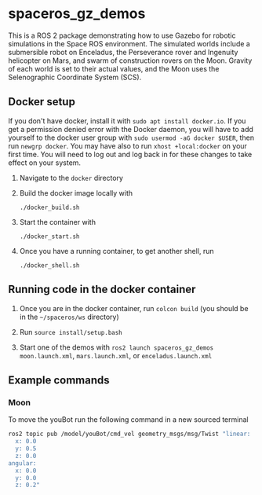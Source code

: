 # spaceros_gz_demos

This is a ROS 2 package demonstrating how to use Gazebo for robotic simulations in the Space ROS environment. The simulated worlds include a submersible robot on Enceladus, the Perseverance rover and Ingenuity helicopter on Mars, and swarm of construction rovers on the Moon. Gravity of each world is set to their actual values, and the Moon uses the Selenographic Coordinate System (SCS).

## Docker setup

If you don't have docker, install it with `sudo apt install docker.io`. If you get a permission denied error with the Docker daemon, you will have to add yourself to the docker user group with `sudo usermod -aG docker $USER`, then run `newgrp docker`. You may have also to run `xhost +local:docker` on your first time. You will need to log out and log back in for these changes to take effect on your system.

1. Navigate to the `docker` directory

2. Build the docker image locally with

    ```./docker_build.sh```

3. Start the container with

    ```./docker_start.sh```

4. Once you have a running container, to get another shell, run 

    ```./docker_shell.sh```

## Running code in the docker container
1. Once you are in the docker container, run `colcon build` (you should be in the `~/spaceros/ws` directory)

2. Run `source install/setup.bash`

3. Start one of the demos with `ros2 launch spaceros_gz_demos moon.launch.xml`, `mars.launch.xml`, or `enceladus.launch.xml`

## Example commands
### Moon
To move the youBot run the following command in a new sourced terminal
```bash
ros2 topic pub /model/youBot/cmd_vel geometry_msgs/msg/Twist "linear:
  x: 0.0
  y: 0.5
  z: 0.0
angular:
  x: 0.0
  y: 0.0
  z: 0.2"
```